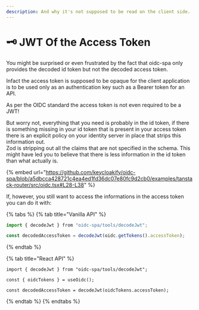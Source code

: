 ```yaml
---
description: And why it's not supposed to be read on the client side.
---
```


# 🗝️ JWT Of the Access Token

You might be surprised or even frustrated by the fact that oidc-spa only provides the decoded id token but not the decoded access token.

Infact the access token is supposed to be opaque for the client application is to be used only as an authentication key such as a Bearer token for an API.

As per the OIDC standard the access token is not even required to be a JWT!

But worry not, everything that you need is probably in the id token, if there is something missing in your id token that is present in your access token there is an explicit policy on your identity server in place that strips this information out.\
Zod is stripping out all the claims that are not specified in the schema. This might have led you to believe that there is less information in the id token than what actually is.

{% embed url="https://github.com/keycloakify/oidc-spa/blob/a5dbcca428721c4ea4ed1fd36dc07e80fc9d2cb0/examples/tanstack-router/src/oidc.tsx#L28-L38" %}

If, however, you still want to access the informations in the access token you can do it with:

{% tabs %}
{% tab title="Vanilla API" %}
```typescript
import { decodeJwt } from "oidc-spa/tools/decodeJwt";

const decodedAccessToken = decodeJwt(oidc.getTokens().accessToken);
```
{% endtab %}

{% tab title="React API" %}
```tsx
import { decodeJwt } from "oidc-spa/tools/decodeJwt";

const { oidcTokens } = useOidc();

const decodedAccessToken = decodeJwt(oidcTokens.accessToken);
```
{% endtab %}
{% endtabs %}
